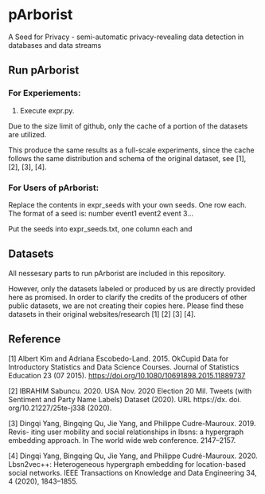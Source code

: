 # pArborist
A Seed for Privacy - semi-automatic privacy-revealing data detection in databases and data streams

## Run pArborist

### For Experiements:

1. Execute expr.py. 

Due to the size limit of github, only the cache of a portion of the datasets are utilized. 

This produce the same results as a full-scale experiments, since the cache follows the same distribution and schema of the original dataset, see [1], [2], [3], [4].

### For Users of pArborist:
Replace the contents in expr_seeds with your own seeds. One row each.
The format of a seed is:
  number event1 event2 event 3...


Put the seeds into expr_seeds.txt, one column each and 

## Datasets
All nessesary parts to run pArborist are included in this repository.

However, only the datasets labeled or produced by us are directly provided here as promised. In order to clarify the credits of the producers of other public datasets, we are not creating their copies here. Please find these datasets in their original websites/research [1] [2] [3] [4].

## Reference
[1] Albert Kim and Adriana Escobedo-Land. 2015. OkCupid Data for Introductory
Statistics and Data Science Courses. Journal of Statistics Education 23 (07 2015).
https://doi.org/10.1080/10691898.2015.11889737

[2] IBRAHIM Sabuncu. 2020. USA Nov. 2020 Election 20 Mil. Tweets (with Sentiment
and Party Name Labels) Dataset (2020). URL https://dx. doi. org/10.21227/25te-j338
(2020).

[3] Dingqi Yang, Bingqing Qu, Jie Yang, and Philippe Cudre-Mauroux. 2019. Revis-
iting user mobility and social relationships in lbsns: a hypergraph embedding
approach. In The world wide web conference. 2147–2157.

[4] Dingqi Yang, Bingqing Qu, Jie Yang, and Philippe Cudré-Mauroux. 2020.
Lbsn2vec++: Heterogeneous hypergraph embedding for location-based social
networks. IEEE Transactions on Knowledge and Data Engineering 34, 4 (2020),
1843–1855.
